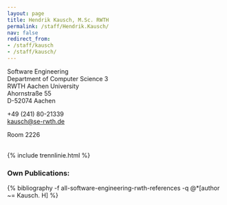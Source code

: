 ```yaml
---
layout: page
title: Hendrik Kausch, M.Sc. RWTH
permalink: /staff/Hendrik.Kausch/
nav: false
redirect_from:
- /staff/kausch
- /staff/kausch/
---
```

Software Engineering \
Department of Computer Science 3 \
RWTH Aachen University \
Ahornstraße 55 \
D-52074 Aachen 

+49 (241) 80-21339 \
<a href="mailto:kausch@se-rwth.de">kausch@se-rwth.de</a>

Room 2226

<br>
{% include trennlinie.html %}

### Own Publications:

<div class="publications">
  {% bibliography -f all-software-engineering-rwth-references -q @*[author ~= Kausch. H] %}
</div>